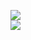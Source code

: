 [![](https://img.shields.io/badge/Made%20With-Github%20Spray-lightgrey.svg?style=for-the-badge&logo=github)](https://github.com/Annihil/github-spray#19457)  
[![](https://i.imgur.com/2DrTn0Z.gif)](https://github.com/Annihil/github-spray)